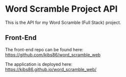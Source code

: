 # Word Scramble Project API

This is the API for my Word Scramble (Full Stack) project.

## Front-End

The front-end repo can be found here:
https://github.com/kibs86/word_scramble_web

The application is deployed here:
https://kibs86.github.io/word_scramble_web/
